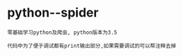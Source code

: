 # python--spider

    零基础学习python及爬虫, python版本为3.5
    
    代码中为了便于调试都有print输出部分,如果需要调试的可以帮注释去掉
    
    
    
    
    
    


